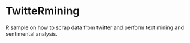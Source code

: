 # TwitteRmining


R sample on how to scrap data from twitter and perform text mining and sentimental analysis.
